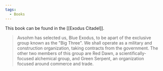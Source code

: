 ```yaml
---
tags:
  - Books
---
```


This book can be found in the [[Exodus Citadel]].

> Avsohm has selected us, Blue Exodus, to be apart of the exclusive group known as the "Big Three". We shall operate as a military and construction organization, taking contracts from the government. The other two members of this group are Red Dawn, a scientifically-focused alchemical group, and Green Serpent, an organization focused around commerce and trade.

